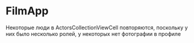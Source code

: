 # FilmApp

Некоторые люди в ActorsCollectionViewCell повторяются, поскольку у них было несколько ролей, у некоторых нет фотографии в профиле
